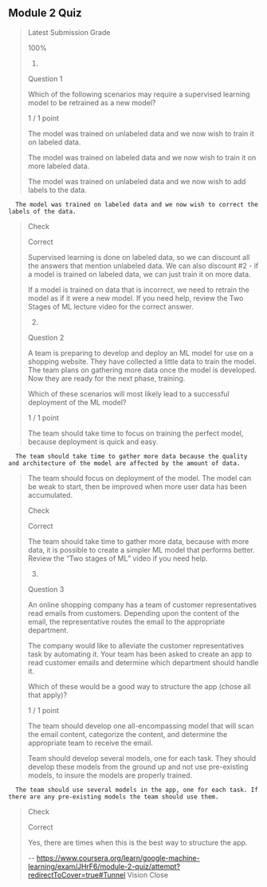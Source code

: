 ## Module 2 Quiz
> 
> Latest Submission Grade
> 
> 100%
> 
> 1.
> 
> Question 1
> 
> Which of the following scenarios may require a supervised learning model to be retrained as a new model?
> 
> 1 / 1 point
> 
>  The model was trained on unlabeled data and we now wish to train it on labeled data. 
> 
>  The model was trained on labeled data and we now wish to train it on more labeled data. 
> 
>  The model was trained on unlabeled data and we now wish to add labels to the data. 
> 

      The model was trained on labeled data and we now wish to correct the labels of the data. 
> 
> Check
> 
> Correct
> 
> Supervised learning is done on labeled data, so we can discount all the answers that mention unlabeled data. We can also discount #2 - if a model is trained on labeled data, we can just train it on more data.
> 
> If a model is trained on data that is incorrect, we need to retrain the model as if it were a new model. If you need help, review the Two Stages of ML lecture video for the correct answer.
> 
> 2.
> 
> Question 2
> 
> A team is preparing to develop and deploy an ML model for use on a shopping website. They have collected a little data to train the model. The team plans on gathering more data once the model is developed. Now they are ready for the next phase, training.
> 
> Which of these scenarios will most likely lead to a successful deployment of the ML model?
> 
> 1 / 1 point
> 
>  The team should take time to focus on training the perfect model, because deployment is quick and easy. 
> 

      The team should take time to gather more data because the quality and architecture of the model are affected by the amount of data. 
> 
>  The team should focus on deployment of the model. The model can be weak to start, then be improved when more user data has been accumulated. 
> 
> Check
> 
> Correct
> 
> The team should take time to gather more data, because with more data, it is possible to create a simpler ML model that performs better. Review the “Two stages of ML” video if you need help.
> 
> 3.
> 
> Question 3
> 
> An online shopping company has a team of customer representatives read emails from customers. Depending upon the content of the email, the representative routes the email to the appropriate department.
> 
> The company would like to alleviate the customer representatives task by automating it. Your team has been asked to create an app to read customer emails and determine which department should handle it.
> 
> Which of these would be a good way to structure the app (chose all that apply)?
> 
> 1 / 1 point
> 
>  The team should develop one all-encompassing model that will scan the email content, categorize the content, and determine the appropriate team to receive the email. 
> 
>  Team should develop several models, one for each task. They should develop these models from the ground up and not use pre-existing models, to insure the models are properly trained. 
> 

      The team should use several models in the app, one for each task. If there are any pre-existing models the team should use them. 
> 
> Check
> 
> Correct
> 
> Yes, there are times when this is the best way to structure the app.
>
> -- https://www.coursera.org/learn/google-machine-learning/exam/JHrF6/module-2-quiz/attempt?redirectToCover=true#Tunnel Vision Close
